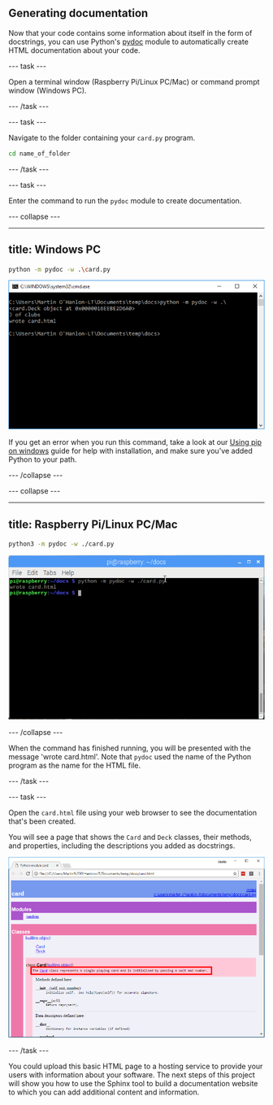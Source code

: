 ## Generating documentation

Now that your code contains some information about itself in the form of docstrings, you can use Python's [pydoc](https://docs.python.org/3/library/pydoc.html) module to automatically create HTML documentation about your code.

--- task ---

Open a terminal window (Raspberry Pi/Linux PC/Mac) or command prompt window (Windows PC).

--- /task ---

--- task ---

Navigate to the folder containing your `card.py` program.

```bash
cd name_of_folder
```

--- /task ---

--- task ---

Enter the command to run the `pydoc` module to create documentation.

--- collapse ---

---
title: Windows PC
---

```bash
python -m pydoc -w .\card.py
```

![windows run pydoc](images/pydoc_windows.PNG)

If you get an error when you run this command, take a look at our [Using pip on windows](https://projects.raspberrypi.org/en/projects/using-pip-on-windows) guide for help with installation, and make sure you've added Python to your path.

--- /collapse ---

--- collapse ---

---
title: Raspberry Pi/Linux PC/Mac
---

```bash
python3 -m pydoc -w ./card.py
```

![linux mac run pydoc](images/pydoc_linux_mac.PNG)

--- /collapse ---

When the command has finished running, you will be presented with the message 'wrote card.html'. Note that `pydoc` used the name of the Python program as the name for the HTML file.

--- /task ---

--- task ---

Open the `card.html` file using your web browser to see the documentation that's been created.

You will see a page that shows the `Card` and `Deck` classes, their methods, and properties, including the descriptions you added as docstrings.

![html documentation](images/pydoc_output_docstring.PNG)

--- /task ---

You could upload this basic HTML page to a hosting service to provide your users with information about your software. The next steps of this project will show you how to use the Sphinx tool to build a documentation website to which you can add additional content and information.
